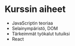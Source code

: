 # Kurssin aiheet

* JavaScriptin teoriaa
* Selainympäristö, DOM
* Tärkeimmät työkalut tutuiksi
* React

